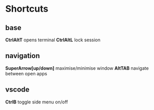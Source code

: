 # Shortcuts

## base
**CtrlAltT** opens terminal
**CtrlAltL** lock session

## navigation
**SuperArrow[up/down]** maximise/minimise window
**AltTAB** navigate between open apps

## vscode
**CtrlB** toggle side menu on/off